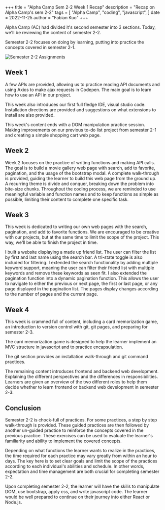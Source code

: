 +++
title = "Alpha Camp Sem 2-2 Week 1 Recap"
description = "Recap on Alpha Camp's sem 2-2"
tags = [
    "Alpha Camp",
    "coding",
    "javascript",
]
date = 2022-11-25
author = "Fabian Kuo"
+++

Alpha Camp (AC) had divided it's second semester into 3 sections. Today, we'll be reviewing the content of semester 2-2.

Semester 2-2 focuses on doing by learning, putting into practice the concepts covered in semester 2-1.

![Semester 2-2 Assignments](https://fabiankuo.github.io/asset-repo/Sem2-2_assignments.jpg)

## Week 1

A few APIs are provided, allowing us to practice reading API documents and using Axios to make ajax requests in Codepen. The main goal is to learn how to use an API in our project.

This week also introduces our first full fledge IDE, visual studio code. Installation directions are provided and suggestions on what extensions to install are also provided.

This week's content ends with a DOM manipulation practice session. Making improvements on our previous to-do list project from semester 2-1 and creating a simple shopping cart web page.

## Week 2

Week 2 focuses on the practice of writing functions and making API calls. The goal is to build a movie gallery web page with search, add to favorite, pagination, and the usage of the bootstrap modal. A complete walk-through is provided, guiding the learner to build this web page from the ground up. A recurring theme is divide and conquer, breaking down the problem into bite-size chunks. Throughout the coding process, we are reminded to use meaningful variable and function names and to keep functions as simple as possible, limiting their content to complete one specific task.

## Week 3

This week is dedicated to writing our own web pages with the search, pagination, and add to favorite functions. We are encouraged to be creative with our projects, but at the same time to limit the scope of the project. This way, we'll be able to finish the project in time.

I built a website displaying a made up friend list. The user can filter the list by first and last name using the search bar. A tri-state toggle is also included for filtering. I extended the search functionality by adding multiple keyword support, meaning the user can filter their friend list with multiple keywords and remove these keywords as seen fit. I also extended the pagination function into a dynamic pagination function. This allows the user to navigate to either the previous or next page, the first or last page, or any page displayed in the pagination list. The pages display changes according to the number of pages and the current page.

## Week 4

This week is crammed full of content, including a card memorization game, an introduction to version control with git, git pages, and preparing for semester 2-3.

The card memorization game is designed to help the learner implement an MVC structure in javascript and to practice encapsulation.

The git section provides an installation walk-through and git command practices.

The remaining content introduces frontend and backend web development. Explaining the different perspectives and the differences in responsibilities. Learners are given an overview of the two different roles to help them decide whether to learn frontend or backend web development in semester 2-3.

## Conclusion

Semester 2-2 is chock-full of practices. For some practices, a step by step walk-through is provided. These guided practices are then followed by another un-guided practice to reinforce the concepts covered in the previous practice. These exercises can be used to evaluate the learner's familiarity and ability to implement the covered concepts.

Depending on what functions the learner wants to realize in the practices, the time required for each practice may vary greatly from within an hour to days. The key here is to set clear goals and limit the scope of the practices according to each individual's abilities and schedule. In other words, expectation and time management are both crucial for completing semester 2-2.

Upon completing semester 2-2, the learner will have the skills to manipulate DOM, use bootstrap, apply css, and write javascript code. The learner would be well prepared to continue on their journey into either React or Node.js.
